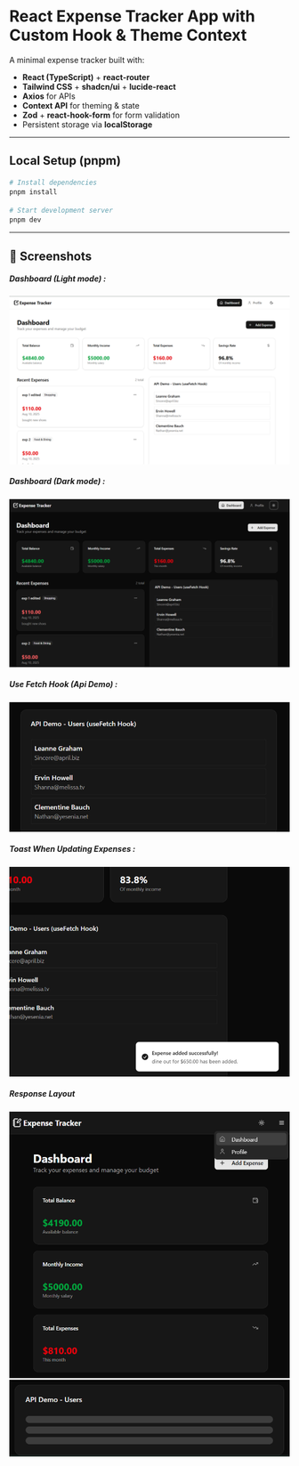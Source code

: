 # React Expense Tracker App with Custom Hook & Theme Context

A minimal expense tracker built with:

- **React (TypeScript)** + **react-router**
- **Tailwind CSS** + **shadcn/ui** + **lucide-react**
- **Axios** for APIs
- **Context API** for theming & state
- **Zod** + **react-hook-form** for form validation
- Persistent storage via **localStorage**

---

## Local Setup (pnpm)

```bash
# Install dependencies
pnpm install

# Start development server
pnpm dev
```

---

## 📸 Screenshots

##### Dashboard (Light mode) :

![Dashboard (Light mode)](<Screenshot 2025-08-11 001610.png>)

##### Dashboard (Dark mode) :

![Dashboard (Dark mode)](<Screenshot 2025-08-11 001629.png>)

##### Use Fetch Hook (Api Demo) :

![Use Fetch Hook (Api Demo)](<Screenshot 2025-08-11 001813.png>)

##### Toast When Updating Expenses :

![Toast When Updating Expenses](<Screenshot 2025-08-11 001707.png>)

##### Response Layout

![](<Screenshot 2025-08-11 001723.png>)
![](<Screenshot 2025-08-11 001800.png>)
